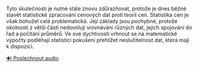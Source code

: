 
Tyto skutečnosti je nutné stále znovu zdůrazňovat, protože je dnes běžné stavět statistické zpracování cenových dat proti teorii cen. Statistika cen je však bohužel celá problematická. Její základy jsou pochybné, protože okolnosti z větší části nedovolují srovnávání různých dat, jejich spojování do řad a počítání průměrů. Ve své dychtivosti vrhnout se na matematické výpočty podléhají statistici pokušení přehlížet neslučitelnost dat, která mají k dispozici.

[🔊 Poslechnout audio](/data/7-paragraphs/audio/chapter_62/para_004-Tyto-skutenosti-je-nutn-stle-znovu-zdrazovat.mp3)
